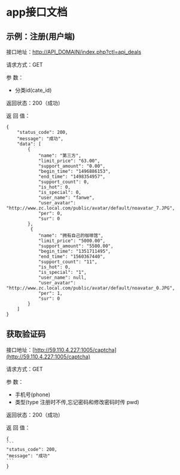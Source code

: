 # app接口文档

## 示例：注册\(用户端\)

接口地址：[http://API\_DOMAIN/index.php?ctl=api\_deals](http://API_DOMAIN/index.php?ctl=api_deals)

请求方式：GET

参 数：

* 分类id\(cate\_id\) 

返回状态：200（成功）

返 回 值：

```
{
    "status_code": 200,
    "message": "成功",
    "data": [
        {
            "name": "第三方",
            "limit_price": "63.00",
            "support_amount": "0.00",
            "begin_time": "1496886153",
            "end_time": "1498354957",
            "support_count": 0,
            "is_hot": 0,
            "is_special": 0,
            "user_name": "fanwe",
            "user_avatar": "http://www.zc.local.com/public/avatar/default/noavatar_7.JPG",
            "per": 0,
            "sur": 0
        },
         {
            "name": "拥有自己的咖啡馆",
            "limit_price": "5000.00",
            "support_amount": "5500.00",
            "begin_time": "1351711495",
            "end_time": "1560367440",
            "support_count": "11",
            "is_hot": 0,
            "is_special": "1",
            "user_name": null,
            "user_avatar": "http://www.zc.local.com/public/avatar/default/noavatar_0.JPG",
            "per": 1,
            "sur": 0
        }
    ]
}
```

## 获取验证码

接口地址：[http://59.110.4.227:1005/captcha](http://59.110.4.227:1005/captcha)

请求方式：GET

参 数：

* 手机号\(phone\) 
* 类型\(type 注册时不传,忘记密码和修改密码时传 pwd\)

返回状态：200（成功）

返 回 值：

    {
    ```
    "status_code": 200,
    "message": "成功"
    ```
    }



